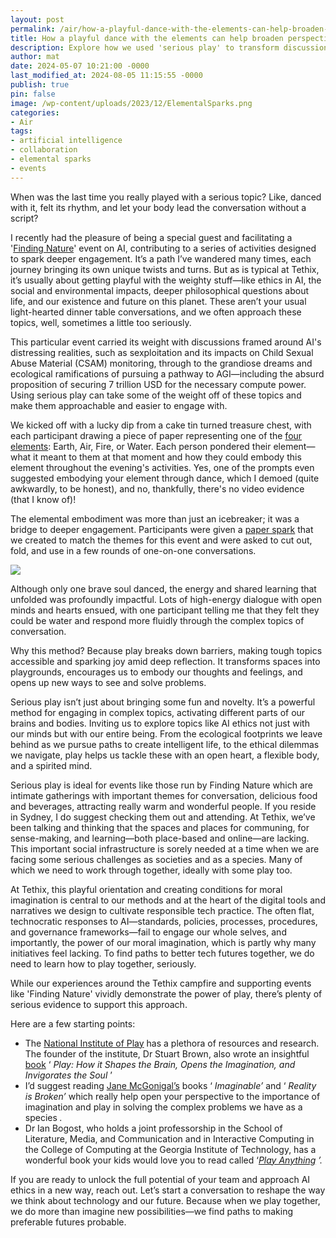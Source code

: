 ```yaml
---
layout: post
permalink: /air/how-a-playful-dance-with-the-elements-can-help-broaden-perspectives-on-ai-ethics/
title: How a playful dance with the elements can help broaden perspectives on AI ethics
description: Explore how we used 'serious play' to transform discussions on AI ethics and make complex topics accessible and engaging
author: mat
date: 2024-05-07 10:21:00 -0000
last_modified_at: 2024-08-05 11:15:55 -0000
publish: true
pin: false
image: /wp-content/uploads/2023/12/ElementalSparks.png
categories:
- Air
tags:
- artificial intelligence
- collaboration
- elemental sparks
- events
---
```

When was the last time you really played with a serious topic? Like, danced with it, felt its rhythm, and let your body lead the conversation without a script?

I recently had the pleasure of being a special guest and facilitating a '[Finding Nature](https://events.humanitix.com/deceit-apathy-and-desperation-addressing-the-uncertain-harms-of-artificial-intelligence)' event on AI, contributing to a series of activities designed to spark deeper engagement. It’s a path I’ve wandered many times, each journey bringing its own unique twists and turns. But as is typical at Tethix, it’s usually about getting playful with the weighty stuff—like ethics in AI, the social and environmental impacts, deeper philosophical questions about life, and our existence and future on this planet. These aren’t your usual light-hearted dinner table conversations, and we often approach these topics, well, sometimes a little too seriously.

This particular event carried its weight with discussions framed around AI's distressing realities, such as sexploitation and its impacts on Child Sexual Abuse Material (CSAM) monitoring, through to the grandiose dreams and ecological ramifications of pursuing a pathway to AGI—including the absurd proposition of securing 7 trillion USD for the necessary compute power. Using serious play can take some of the weight off of these topics and make them approachable and easier to engage with.

We kicked off with a lucky dip from a cake tin turned treasure chest, with each participant drawing a piece of paper representing one of the [four elements](https://tethix.co/elemental-ethics/): Earth, Air, Fire, or Water. Each person pondered their element—what it meant to them at that moment and how they could embody this element throughout the evening's activities. Yes, one of the prompts even suggested embodying your element through dance, which I demoed (quite awkwardly, to be honest), and no, thankfully, there's no video evidence (that I know of)!

The elemental embodiment was more than just an icebreaker; it was a bridge to deeper engagement. Participants were given a [paper spark](https://tethix.co/paper-sparks/#finding-nature) that we created to match the themes for this event and were asked to cut out, fold, and use in a few rounds of one-on-one conversations.

![](/wp-content/uploads/2024/05/tethix_finding-nature-ai-event.png)

Although only one brave soul danced, the energy and shared learning that unfolded was profoundly impactful. Lots of high-energy dialogue with open minds and hearts ensued, with one participant telling me that they felt they could be water and respond more fluidly through the complex topics of conversation.

Why this method? Because play breaks down barriers, making tough topics accessible and sparking joy amid deep reflection. It transforms spaces into playgrounds, encourages us to embody our thoughts and feelings, and opens up new ways to see and solve problems.

Serious play isn’t just about bringing some fun and novelty. It’s a powerful method for engaging in complex topics, activating different parts of our brains and bodies. Inviting us to explore topics like AI ethics not just with our minds but with our entire being. From the ecological footprints we leave behind as we pursue paths to create intelligent life, to the ethical dilemmas we navigate, play helps us tackle these with an open heart, a flexible body, and a spirited mind.

Serious play is ideal for events like those run by Finding Nature which are intimate gatherings with important themes for conversation, delicious food and beverages, attracting really warm and wonderful people. If you reside in Sydney, I do suggest checking them out and attending. At Tethix, we’ve been talking and thinking that the spaces and places for communing, for sense-making, and learning—both place-based and online—are lacking. This important social infrastructure is sorely needed at a time when we are facing some serious challenges as societies and as a species. Many of which we need to work through together, ideally with some play too.

At Tethix, this playful orientation and creating conditions for moral imagination is central to our methods and at the heart of the digital tools and narratives we design to cultivate responsible tech practice. The often flat, technocratic responses to AI—standards, policies, processes, procedures, and governance frameworks—fail to engage our whole selves, and importantly, the power of our moral imagination, which is partly why many initiatives feel lacking. To find paths to better tech futures together, we do need to learn how to play together, seriously.

While our experiences around the Tethix campfire and supporting events like 'Finding Nature' vividly demonstrate the power of play, there’s plenty of serious evidence to support this approach.

Here are a few starting points:

* The [National Institute of Play](https://www.nifplay.org/) has a plethora of resources and research. The founder of the institute, Dr Stuart Brown, also wrote an insightful [book](https://www.booktopia.com.au/play-stuart-brown/book/9781583333785.html) ‘ _Play: How it Shapes the Brain, Opens the Imagination, and Invigorates the Soul_ ’  
* I’d suggest reading [Jane McGonigal’s](https://janemcgonigal.com/) books ‘ _Imaginable’_ and ‘ _Reality is Broken’_ which really help open your perspective to the importance of imagination and play in solving the complex problems we have as a species _._
* Dr Ian Bogost, who holds a joint professorship in the School of Literature, Media, and Communication and in Interactive Computing in the College of Computing at the Georgia Institute of Technology, has a wonderful book your kids would love you to read called ‘[_Play Anything_](https://www.goodreads.com/en/book/show/29502342) _’._

If you are ready to unlock the full potential of your team and approach AI ethics in a new way, reach out. Let’s start a conversation to reshape the way we think about technology and our future. Because when we play together, we do more than imagine new possibilities—we find paths to making preferable futures probable.
